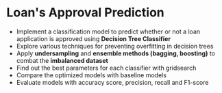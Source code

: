 # Loan's Approval Prediction
 - Implement a classification model to predict whether or not a loan application is approved using **Decision Tree Classifier**
 - Explore various techniques for preventing overfitting in decision trees
 - Apply **undersampling** and **ensemble methods (bagging, boosting)** to combat the **imbalanced dataset**
 - Find out the best parameters for each classifier with gridsearch
 - Compare the optimized models with baseline models
 - Evaluate models with accuracy score, precision, recall and F1-score
 
